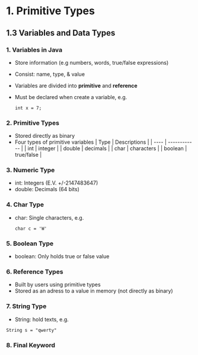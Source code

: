 # 1. Primitive Types

## 1.3 Variables and Data Types

### 1. Variables in Java
- Store information (e.g numbers, words, true/false expressions)
- Consist: name, type, & value
- Variables are divided into **primitive** and **reference**
- Must be declared when create a variable, e.g.
  
  ```
  int x = 7;
  ```

### 2. Primitive Types
- Stored directly as binary
- Four types of primitive variables
  | Type | Descriptions |
  | ---- | ------------ |
  | int | integer |
  | double | decimals |
  | char | characters |
  | boolean | true/false |

### 3. Numeric Type
- int: Integers (E.V. +/-2147483647)
- double: Decimals (64 bits)

### 4. Char Type
- char: Single characters, e.g.
  
  ```
  char c = 'W'
  ```
### 5. Boolean Type
- boolean: Only holds true or false value

### 6. Reference Types
- Built by users using primitive types
- Stored as an adress to a value in memory (not directly as binary)

### 7. String Type
- String: hold texts, e.g.

```
String s = "qwerty"
```

### 8. Final Keyword
